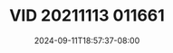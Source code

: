 --- 
title: "VID 20211113 011661"
description: "video bokep VID 20211113 011661 yandex   new"
date: 2024-09-11T18:57:37-08:00
file_code: "gazcufmsb1rp"
draft: false
cover: "gaygbnhv4y3h9ujj.jpg"
tags: ["VID", "bokep-indo", "bokep-viral", "bokep-ig"]
length: 1979
fld_id: "1484066"
foldername: "Arunika"
categories: ["Arunika"]
views: 0
---